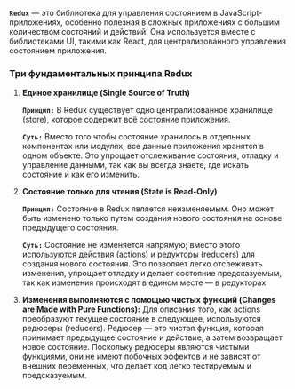 **`Redux`** — это библиотека для управления состоянием в JavaScript-приложениях, особенно полезная в сложных приложениях с большим количеством состояний и действий. Она используется вместе с библиотеками UI, такими как React, для централизованного управления состоянием приложения.

### Три фундаментальных принципа Redux

1. **Единое хранилище (Single Source of Truth)**
    
    **`Принцип:`** В Redux существует одно централизованное хранилище (store), которое содержит всё состояние приложения.
    
    **`Суть:`** Вместо того чтобы состояние хранилось в отдельных компонентах или модулях, все данные приложения хранятся в одном объекте. Это упрощает отслеживание состояния, отладку и управление данными, так как вы всегда знаете, где искать состояние и как его изменить. 
    
2. **Состояние только для чтения (State is Read-Only)**
    
    **`Принцип:`** Состояние в Redux является неизменяемым. Оно может быть изменено только путем создания нового состояния на основе предыдущего состояния.
    
    **`Суть:`** Состояние не изменяется напрямую; вместо этого используются действия (actions) и редукторы (reducers) для создания нового состояния. Это позволяет легко отслеживать изменения, упрощает отладку и делает состояние предсказуемым, так как изменения происходят в едином месте — в редукторах.
    
3. **Изменения выполняются с помощью чистых функций (Changes are Made with Pure Functions):**
Для описания того, как actions преобразуют текущее состояние в следующее, используются редюсеры (reducers). Редюсер — это чистая функция, которая принимает предыдущее состояние и действие, а затем возвращает новое состояние. Поскольку редюсеры являются чистыми функциями, они не имеют побочных эффектов и не зависят от внешних переменных, что делает код легко тестируемым и предсказуемым.